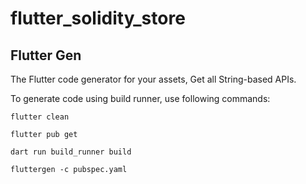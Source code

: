 # flutter_solidity_store

## Flutter Gen

The Flutter code generator for your assets, Get all String-based APIs.

To generate code using build runner, use following commands:

```
flutter clean
```

```
flutter pub get
```

```
dart run build_runner build
```

```
fluttergen -c pubspec.yaml
```
